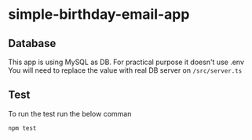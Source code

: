 # simple-birthday-email-app

## Database
This app is using MySQL as DB. For practical purpose it doesn't use .env
You will need to replace the value with real DB server on `/src/server.ts`

## Test
To run the test run the below comman
```
npm test
```

